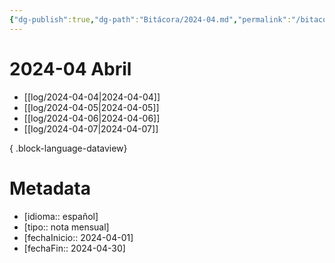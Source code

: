 ```yaml
---
{"dg-publish":true,"dg-path":"Bitácora/2024-04.md","permalink":"/bitacora/2024-04/","title":"2024-04 Abril","noteIcon":"default","created":"2024-04-07T14:22:29.117-06:00","updated":"2024-04-07T14:54:00.695-06:00"}
---
```


# 2024-04 Abril
- [[log/2024-04-04\|2024-04-04]]
- [[log/2024-04-05\|2024-04-05]]
- [[log/2024-04-06\|2024-04-06]]
- [[log/2024-04-07\|2024-04-07]]

{ .block-language-dataview}
# Metadata
- [idioma:: español]
- [tipo:: nota mensual]
- [fechaInicio:: 2024-04-01]
- [fechaFin:: 2024-04-30]